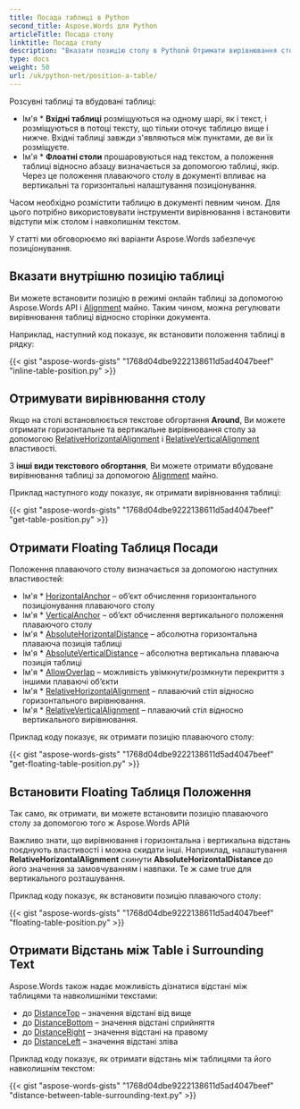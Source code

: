 ```yaml
---
title: Посада таблиці в Python
second_title: Aspose.Words для Python
articleTitle: Посада столу
linktitle: Посада столу
description: "Вказати позицію столу в Pythonй Отримати вирівнювання столу, отримати і встановити плаваючу позицію столу за допомогою Pythonй"
type: docs
weight: 50
url: /uk/python-net/position-a-table/
---
```


Розсувні таблиці та вбудовані таблиці:

* Ім'я * **Вхідні таблиці** розміщуються на одному шарі, як і текст, і розміщуються в потоці тексту, що тільки оточує таблицю вище і нижче. Вхідні таблиці завжди з'являються між пунктами, де ви їх розміщуєте.
* Ім'я * **Флоатні столи** прошаровуються над текстом, а положення таблиці відносно абзацу визначається за допомогою таблиці, якір. Через це положення плаваючого столу в документі впливає на вертикальні та горизонтальні налаштування позиціонування.

Часом необхідно розмістити таблицю в документі певним чином. Для цього потрібно використовувати інструменти вирівнювання і встановити відступи між столом і навколишнім текстом.

У статті ми обговорюємо які варіанти Aspose.Words забезпечує позиціонування.

## Вказати внутрішню позицію таблиці

Ви можете встановити позицію в режимі онлайн таблиці за допомогою Aspose.Words API і [Alignment](https://reference.aspose.com/words/python-net/aspose.words.tables/table/alignment/) майно. Таким чином, можна регулювати вирівнювання таблиці відносно сторінки документа.

Наприклад, наступний код показує, як встановити положення таблиці в рядку:

{{< gist "aspose-words-gists" "1768d04dbe9222138611d5ad4047beef" "inline-table-position.py" >}}

## Отримувати вирівнювання столу

Якщо на столі встановлюється текстове обгортання **Around**, Ви можете отримати горизонтальне та вертикальне вирівнювання столу за допомогою [RelativeHorizontalAlignment](https://reference.aspose.com/words/python-net/aspose.words.tables/table/relative_horizontal_alignment/) і [RelativeVerticalAlignment](https://reference.aspose.com/words/python-net/aspose.words.tables/table/relative_vertical_alignment/) властивості.

З **інші види текстового обгортання**, Ви можете отримати вбудоване вирівнювання таблиці за допомогою [Alignment](https://reference.aspose.com/words/python-net/aspose.words.tables/table/alignment/) майно.

Приклад наступного коду показує, як отримати вирівнювання таблиці:

{{< gist "aspose-words-gists" "1768d04dbe9222138611d5ad4047beef" "get-table-position.py" >}}

## Отримати Floating Таблиця Посади

 Положення плаваючого столу визначається за допомогою наступних властивостей:

* Ім'я * [HorizontalAnchor](https://reference.aspose.com/words/python-net/aspose.words.tables/table/horizontal_anchor/) – об’єкт обчислення горизонтального позиціонування плаваючого столу
* Ім'я * [VerticalAnchor](https://reference.aspose.com/words/python-net/aspose.words.tables/table/vertical_anchor/) – об’єкт обчислення вертикального положення плаваючого столу
* Ім'я * [AbsoluteHorizontalDistance](https://reference.aspose.com/words/python-net/aspose.words.tables/table/absolute_horizontal_distance/) – абсолютна горизонтальна плаваюча позиція таблиці
* Ім'я * [AbsoluteVerticalDistance](https://reference.aspose.com/words/python-net/aspose.words.tables/table/absolute_vertical_distance/) – абсолютна вертикальна плаваюча позиція таблиці
* Ім'я * [AllowOverlap](https://reference.aspose.com/words/python-net/aspose.words.tables/table/allow_overlap/) – можливість увімкнути/розмкнути перекриття з іншими плаваючі об’єкти
* Ім'я * [RelativeHorizontalAlignment](https://reference.aspose.com/words/python-net/aspose.words.tables/table/relative_horizontal_alignment/) – плаваючий стіл відносно горизонтального вирівнювання.
* Ім'я * [RelativeVerticalAlignment](https://reference.aspose.com/words/python-net/aspose.words.tables/table/relative_vertical_alignment/) – плаваючий стіл відносно вертикального вирівнювання.

Приклад коду показує, як отримати позицію плаваючого столу:

{{< gist "aspose-words-gists" "1768d04dbe9222138611d5ad4047beef" "get-floating-table-position.py" >}}

## Встановити Floating Таблиця Положення

Так само, як отримати, ви можете встановити позицію плаваючого столу за допомогою того ж Aspose.Words APIй

Важливо знати, що вирівнювання і горизонтальна і вертикальна відстань поєднують властивості і можна скидати інші. Наприклад, налаштування **RelativeHorizontalAlignment** скинути **AbsoluteHorizontalDistance** до його значення за замовчуванням і навпаки. Те ж саме true для вертикального розташування.

Приклад коду показує, як встановити позицію плаваючого столу:

{{< gist "aspose-words-gists" "1768d04dbe9222138611d5ad4047beef" "floating-table-position.py" >}}

## Отримати Відстань між Table і Surrounding Text

Aspose.Words також надає можливість дізнатися відстані між таблицями та навколишніми текстами:

- до [DistanceTop](https://reference.aspose.com/words/python-net/aspose.words.tables/table/distance_top/) – значення відстані від вище
- до [DistanceBottom](https://reference.aspose.com/words/python-net/aspose.words.tables/table/distance_bottom/) – значення відстані сприйняття
- до [DistanceRight](https://reference.aspose.com/words/python-net/aspose.words.tables/table/distance_right/) – значення відстані на правому
- до [DistanceLeft](https://reference.aspose.com/words/python-net/aspose.words.tables/table/distance_left/) – значення відстані зліва

Приклад коду показує, як отримати відстань між таблицями та його навколишнім текстом:

{{< gist "aspose-words-gists" "1768d04dbe9222138611d5ad4047beef" "distance-between-table-surrounding-text.py" >}}